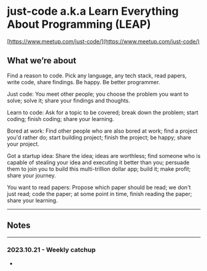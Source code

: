 # just-code a.k.a Learn Everything About Programming (LEAP)

[https://www.meetup.com/just-code/](https://www.meetup.com/just-code/)

## What we’re about

Find a reason to code. Pick any language, any tech stack, read papers, write code, share findings. Be happy. Be better programmer.

Just code:
You meet other people;
you choose the problem you want to solve;
solve it;
share your findings and thoughts.

Learn to code:
Ask for a topic to be covered;
break down the problem;
start coding;
finish coding;
share your learning.

Bored at work:
Find other people who are also bored at work;
find a project you'd rather do;
start building project;
finish the project;
be happy;
share your project.

Got a startup idea:
Share the idea;
ideas are worthless;
find someone who is capable of stealing your idea and executing it better than you;
persuade them to join you to build this multi-trillion dollar app;
build it;
make profit;
share your journey.

You want to read papers:
Propose which paper should be read;
we don't just read;
code the paper;
at some point in time, finish reading the paper;
share your learning.


---------------------------------------------------------------------------------------------------------

## Notes

---------------------------------------------------------------------------------------------------------

### 2023.10.21 - Weekly catchup

- 
